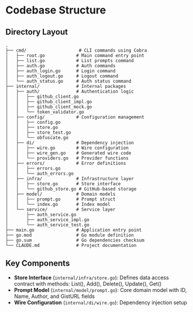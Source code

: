 # Codebase Structure

## Directory Layout
```
.
├── cmd/                    # CLI commands using Cobra
│   ├── root.go            # Main command entry point
│   ├── list.go            # List prompts command
│   ├── auth.go            # Auth commands
│   ├── auth_login.go      # Login command
│   ├── auth_logout.go     # Logout command
│   └── auth_status.go     # Auth status command
├── internal/              # Internal packages
│   ├── auth/              # Authentication logic
│   │   ├── github_client.go
│   │   ├── github_client_impl.go
│   │   ├── github_client_mock.go
│   │   └── token_validator.go
│   ├── config/            # Configuration management
│   │   ├── config.go
│   │   ├── store.go
│   │   ├── store_test.go
│   │   └── obfuscate.go
│   ├── di/                # Dependency injection
│   │   ├── wire.go        # Wire configuration
│   │   ├── wire_gen.go    # Generated wire code
│   │   └── providers.go   # Provider functions
│   ├── errors/            # Error definitions
│   │   ├── errors.go
│   │   └── auth_errors.go
│   ├── infra/             # Infrastructure layer
│   │   ├── store.go       # Store interface
│   │   └── github_store.go # GitHub-based storage
│   ├── model/             # Domain models
│   │   ├── prompt.go      # Prompt struct
│   │   └── index.go       # Index model
│   └── service/           # Service layer
│       ├── auth_service.go
│       ├── auth_service_impl.go
│       └── auth_service_test.go
├── main.go                # Application entry point
├── go.mod                 # Go module definition
├── go.sum                 # Go dependencies checksum
└── CLAUDE.md              # Project documentation
```

## Key Components
- **Store Interface** (`internal/infra/store.go`): Defines data access contract with methods: List(), Add(), Delete(), Update(), Get()
- **Prompt Model** (`internal/model/prompt.go`): Core domain model with ID, Name, Author, and GistURL fields
- **Wire Configuration** (`internal/di/wire.go`): Dependency injection setup